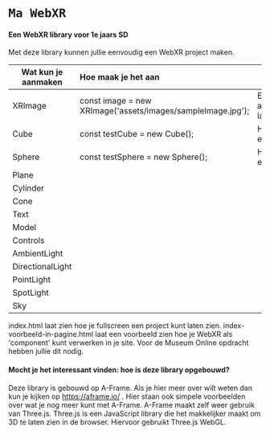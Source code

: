 # `Ma WebXR`

#### Een WebXR library voor 1e jaars SD

Met deze library kunnen jullie eenvoudig een WebXR project maken.

|Wat kun je aanmaken |Hoe maak je het aan|Wat kan je er mee?|
|---|:---|---|
| XRImage | const image = new XRImage('assets/images/sampleImage.jpg'); | Een afbeelding/plaatje laten zien |
| Cube | const testCube = new Cube(); | Hiermee maak je een 3d box aan |
| Sphere | const testSphere = new Sphere(); | Hiermee maak je een sphere aan |
| Plane |  |  |
| Cylinder |  |  |
| Cone |  |  |
| Text |  |  |
| Model |  |  |
| Controls |  |  |
| AmbientLight |  |  |
| DirectionalLight |  |  |
| PointLight |  |  |
| SpotLight |  |  |
| Sky |  |  |

index.html laat zien hoe je fullscreen een project kunt laten zien.
index-voorbeeld-in-pagine.html laat een voorbeeld zien hoe je WebXR als 'component' kunt verwerken in je site. Voor de Museum Online opdracht hebben jullie dit nodig.

#### Mocht je het interessant vinden: hoe is deze library opgebouwd?
Deze library is gebouwd op A-Frame. Als je hier meer over wilt weten dan kun je kijken op https://aframe.io/ . Hier staan ook simpele voorbeelden over wat je nog meer kunt met A-Frame.
A-Frame maakt zelf weer gebruik van Three.js. Three.js is een JavaScript library die het makkelijker maakt om 3D te laten zien in de browser. Hiervoor gebruikt Three.js WebGL.